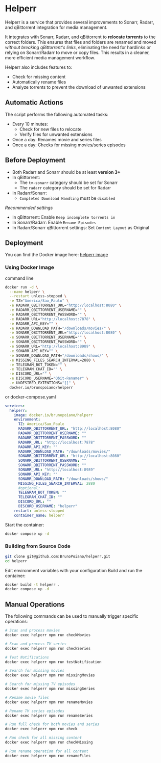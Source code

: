 # Helperr

Helperr is a service that provides several improvements to Sonarr, Radarr, and qBittorrent integration for media management.

It integrates with Sonarr, Radarr, and qBittorrent to **relocate torrents** to the correct folders. This ensures that files and folders are renamed and moved *without breaking qBittorrent's links*, eliminating the need for hardlinks or relying on Sonarr/Radarr to move or copy files. This results in a cleaner, more efficient media management workflow.

Helperr also includes features to:
*   Check for missing content
*   Automatically rename files
*   Analyze torrents to prevent the download of unwanted extensions

## Automatic Actions

The script performs the following automated tasks:
- Every 10 minutes:
  - Check for new files to relocate
  - Verify files for unwanted extensions
- Once a day: Renames movie and series files
- Once a day: Checks for missing movies/series episodes

## Before Deployment

- Both Radarr and Sonarr should be at least **version 3+**
- In qBittorrent:
    - The `tv-sonarr` category should be set for Sonarr
    - The `radarr` category should be set for Radarr
- In Radarr/Sonarr:
    - `Completed Download Handling` must be `disabled`

*Recommended settings*
- In qBittorrent: Enable `Keep incomplete torrents in`
- In Sonarr/Radarr: Enable `Rename Episodes`
- In Radarr/Sonarr qBittorrent settings: Set `Content Layout` as Original

## Deployment
You can find the Docker image here: [helperr image](https://hub.docker.com/r/brunopoiano/helperr)

### Using Docker Image
command line
```bash
docker run -d \
  --name helperr \
  --restart unless-stopped \
  -e TZ="America/Sao_Paulo" \
  -e RADARR_QBITTORRENT_URL="http://localhost:8080" \
  -e RADARR_QBITTORRENT_USERNAME="" \
  -e RADARR_QBITTORRENT_PASSWORD="" \
  -e RADARR_URL="http://localhost:7878" \
  -e RADARR_API_KEY="" \
  -e RADARR_DOWNLOAD_PATH="/downloads/movies/" \
  -e SONARR_QBITTORRENT_URL="http://localhost:8080" \
  -e SONARR_QBITTORRENT_USERNAME="" \
  -e SONARR_QBITTORRENT_PASSWORD="" \
  -e SONARR_URL="http://localhost:8989" \
  -e SONARR_API_KEY="" \
  -e SONARR_DOWNLOAD_PATH="/downloads/shows/" \
  -e MISSING_FILES_SEARCH_INTERVAL=2880 \
  -e TELEGRAM_BOT_TOKEN="" \
  -e TELEGRAM_CHAT_ID="" \
  -e DISCORD_URL="" \
  -e DISCORD_USERNAME="Qbit-Renamer" \
  -e UNDESIRED_EXTENTIONS="[]" \
  docker.io/brunopoiano/helperr
```

or docker-compose.yaml
```yaml
services:
  helperr:
    image: docker.io/brunopoiano/helperr
    environment:
      TZ: America/Sao_Paulo
      RADARR_QBITTORRENT_URL: "http://localhost:8080"
      RADARR_QBITTORRENT_USERNAME: ""
      RADARR_QBITTORRENT_PASSWORD: ""
      RADARR_URL: "http://localhost:7878"
      RADARR_API_KEY: ""
      RADARR_DOWNLOAD_PATH: "/downloads/movies/"
      SONARR_QBITTORRENT_URL: "http://localhost:8080"
      SONARR_QBITTORRENT_USERNAME: ""
      SONARR_QBITTORRENT_PASSWORD: ""
      SONARR_URL: "http://localhost:8989"
      SONARR_API_KEY: ""
      SONARR_DOWNLOAD_PATH: "/downloads/shows/"
      MISSING_FILES_SEARCH_INTERVAL: 2880
      #optional:
      TELEGRAM_BOT_TOKEN: ""
      TELEGRAM_CHAT_ID: ""
      DISCORD_URL: ""
      DISCORD_USERNAME: "helperr"
    restart: unless-stopped
    container_name: helperr
```

Start the container:
```bash
docker compose up -d
```

### Building from Source Code

```bash
git clone git@github.com:BrunoPoiano/helperr.git
cd helperr
```
Edit environment variables with your configuration
Build and run the container:
```bash
docker build -t helperr .
docker compose up -d
```

## Manual Operations

The following commands can be used to manually trigger specific operations:

```bash
# Scan and process movies
docker exec helperr npm run checkMovies

# Scan and process TV series
docker exec helperr npm run checkSeries

# Test Notifications
docker exec helperr npm run testNotification

# Search for missing movies
docker exec helperr npm run missingMovies

# Search for missing TV episodes
docker exec helperr npm run missingSeries

# Rename movie files
docker exec helperr npm run renameMovies

# Rename TV series episodes
docker exec helperr npm run renameSeries

# Run full check for both movies and series
docker exec helperr npm run check

# Run check for all missing content
docker exec helperr npm run checkMissing

# Run rename operation for all content
docker exec helperr npm run renameFiles
```
